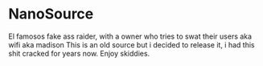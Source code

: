 # NanoSource
El famosos fake ass raider, with a owner who tries to swat their users aka wifi aka madison
This is an old source but i decided to release it, i had this shit cracked for years now.
Enjoy skiddies.
